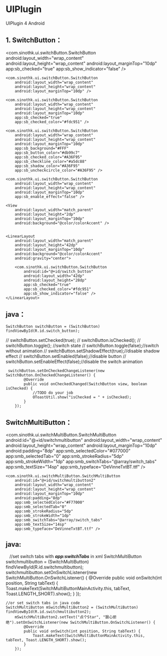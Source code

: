 # UIPlugin
UIPlugin 4 Android
## 1. SwitchButton：
  <com.sinothk.ui.switchButton.SwitchButton
        android:layout_width="wrap_content"
        android:layout_height="wrap_content"
        android:layout_marginTop="10dp"
        app:sb_checked="true"
        app:sb_show_indicator="false" />

    <com.sinothk.ui.switchButton.SwitchButton
        android:layout_width="wrap_content"
        android:layout_height="wrap_content"
        android:layout_marginTop="10dp" />

    <com.sinothk.ui.switchButton.SwitchButton
        android:layout_width="wrap_content"
        android:layout_height="wrap_content"
        android:layout_marginTop="10dp"
        app:sb_checked="true"
        app:sb_checked_color="#fdc951" />

    <com.sinothk.ui.switchButton.SwitchButton
        android:layout_width="wrap_content"
        android:layout_height="wrap_content"
        android:layout_marginTop="10dp"
        app:sb_background="#FFF"
        app:sb_button_color="#db99c7"
        app:sb_checked_color="#A36F95"
        app:sb_checkline_color="#a5dc88"
        app:sb_shadow_color="#A36F95"
        app:sb_uncheckcircle_color="#A36F95" />

    <com.sinothk.ui.switchButton.SwitchButton
        android:layout_width="wrap_content"
        android:layout_height="wrap_content"
        android:layout_marginTop="10dp"
        app:sb_enable_effect="false" />

    <View
        android:layout_width="match_parent"
        android:layout_height="2dp"
        android:layout_marginTop="10dp"
        android:background="@color/colorAccent" />


    <LinearLayout
        android:layout_width="match_parent"
        android:layout_height="42dp"
        android:layout_marginTop="10dp"
        android:background="@color/colorAccent"
        android:gravity="center">

        <com.sinothk.ui.switchButton.SwitchButton
            android:id="@+id/switch_button"
            android:layout_width="42dp"
            android:layout_height="28dp"
            app:sb_checked="true"
            app:sb_checked_color="#fdc951"
            app:sb_show_indicator="false" />
    </LinearLayout>
    
## java：
    
    SwitchButton switchButton = (SwitchButton) findViewById(R.id.switch_button);
//        switchButton.setChecked(true);
//        switchButton.isChecked();
//        switchButton.toggle();     //switch state
//        switchButton.toggle(false);//switch without animation
//        switchButton.setShadowEffect(true);//disable shadow effect
//        switchButton.setEnabled(false);//disable button
//        switchButton.setEnableEffect(false);//disable the switch animation

     switchButton.setOnCheckedChangeListener(new SwitchButton.OnCheckedChangeListener() {
            @Override
            public void onCheckedChanged(SwitchButton view, boolean isChecked) {
                //TODO do your job
                OToastUtil.show("isChecked = " + isChecked);
            }
        });
        
## SwitchMultiButton：
 
  <com.sinothk.ui.switchMultiButton.SwitchMultiButton
        android:id="@+id/switchmultibutton"
        android:layout_width="wrap_content"
        android:layout_height="wrap_content"
        android:layout_marginTop="10dp"
        android:padding="8dp"
        app:smb_selectedColor="#077000"
        app:smb_selectedTab="0"
        app:smb_strokeRadius="5dp"
        app:smb_strokeWidth="1dp"
        app:smb_switchTabs="@array/switch_tabs"
        app:smb_textSize="14sp"
        app:smb_typeface="DeVinneTxtBT.ttf" />

    <com.sinothk.ui.switchMultiButton.SwitchMultiButton
        android:id="@+id/switchmultibutton2"
        android:layout_width="wrap_content"
        android:layout_height="wrap_content"
        android:layout_marginTop="10dp"
        android:padding="8dp"
        app:smb_selectedColor="#F77000"
        app:smb_selectedTab="0"
        app:smb_strokeRadius="5dp"
        app:smb_strokeWidth="1dp"
        app:smb_switchTabs="@array/switch_tabs"
        app:smb_textSize="14sp"
        app:smb_typeface="DeVinneTxtBT.ttf" />
        
## java:
    
    //set switch tabs with ***app:switchTabs*** in xml
        SwitchMultiButton switchmultibutton = (SwitchMultiButton) findViewById(R.id.switchmultibutton);
        switchmultibutton.setOnSwitchListener(new SwitchMultiButton.OnSwitchListener() {
            @Override
            public void onSwitch(int position, String tabText) {
                Toast.makeText(SwitchMultiButtonMainActivity.this, tabText, Toast.LENGTH_SHORT).show();
            }
        });

    //or set switch tabs in java code
    SwitchMultiButton mSwitchMultiButton2 = (SwitchMultiButton) findViewById(R.id.switchmultibutton2);
        mSwitchMultiButton2.setText("点个Star", "狠心拒绝").setOnSwitchListener(new SwitchMultiButton.OnSwitchListener() {
            @Override
            public void onSwitch(int position, String tabText) {
                Toast.makeText(SwitchMultiButtonMainActivity.this, tabText, Toast.LENGTH_SHORT).show();
            }
        });
        
 
